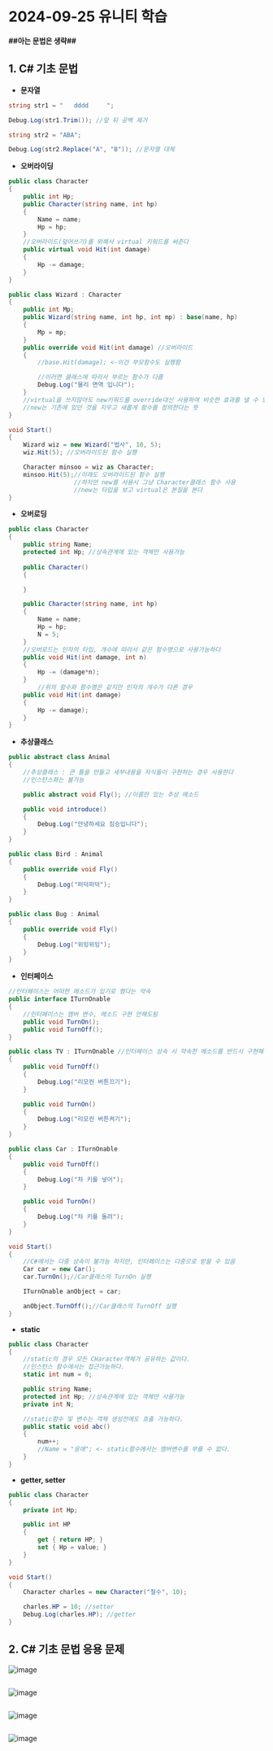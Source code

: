 # 2024-09-25 유니티 학습

**##아는 문법은 생략##**

## 1. C# 기초 문법

- **문자열**

```csharp
string str1 = "   dddd     ";

Debug.Log(str1.Trim()); //앞 뒤 공백 제거

string str2 = "ABA";

Debug.Log(str2.Replace("A", "B")); //문자열 대체
```

- **오버라이딩**

```csharp
public class Character
{
    public int Hp;
    public Character(string name, int hp)
    {
        Name = name;
        Hp = hp;
    }
    //오버라이드(덮어쓰기)를 위해서 virtual 키워드를 써준다
    public virtual void Hit(int damage)
    {
        Hp -= damage;
    }
}

public class Wizard : Character
{
    public int Mp;
    public Wizard(string name, int hp, int mp) : base(name, hp)
    {
        Mp = mp;
    }
    public override void Hit(int damage) //오버라이드
    {
        //base.Hit(damage); <-이건 부모함수도 실행함

        //이러면 클래스에 따라서 부르는 함수가 다름
        Debug.Log("물리 면역 입니다");
    }
    //virtual을 쓰지않아도 new키워드를 override대신 사용하여 비슷한 효과를 낼 수 있다.
    //new는 기존에 있던 것을 지우고 새롭게 함수를 정의한다는 뜻
}

void Start()
{
    Wizard wiz = new Wizard("법사", 10, 5);
    wiz.Hit(5); //오버라이드된 함수 실행

    Character minsoo = wiz as Character;
    minsoo.Hit(5);//이래도 오버라이드된 함수 실행 
                  //하지만 new를 사용시 그냥 Character클래스 함수 사용
                  //new는 타입을 보고 virtual은 본질을 본다
}
```

- **오버로딩**

```csharp
public class Character
{
    public string Name;
    protected int Hp; //상속관계에 있는 객체만 사용가능
    
    public Character()
    {

    }

    public Character(string name, int hp)
    {
        Name = name;
        Hp = hp;
        N = 5;
    }
    //오버로드는 인자의 타입, 개수에 따라서 같은 함수명으로 사용가능하다
    public void Hit(int damage, int n)
    {
        Hp -= (damage*n);
    }
		//위의 함수와 함수명은 같지만 인자의 개수가 다른 경우
    public void Hit(int damage)
    {
        Hp -= damage);
    }
}

```

- **추상클래스**

```csharp
public abstract class Animal
{
    //추상클래스 : 큰 틀을 만들고 세부내용을 자식들이 구현하는 경우 사용한다
    //인스턴스화는 불가능

    public abstract void Fly(); //이름만 있는 추상 메소드

    public void introduce()
    {
        Debug.Log("안녕하세요 짐승입니다");
    }
}

public class Bird : Animal
{
    public override void Fly()
    {
        Debug.Log("퍼덕퍼덕");
    }
}

public class Bug : Animal
{
    public override void Fly()
    {
        Debug.Log("위잉위잉");
    }
}

```

- **인터페이스**

```csharp
//인터페이스는 어떠한 메소드가 있기로 했다는 약속
public interface ITurnOnable
{
    //인터페이스는 멤버 변수, 메소드 구현 안해도됨
    public void TurnOn();
    public void TurnOff();
}

public class TV : ITurnOnable //인터페이스 상속 시 약속한 메소드를 반드시 구현해야함
{
    public void TurnOff()
    {
        Debug.Log("리모컨 버튼끄기");
    }

    public void TurnOn()
    {
        Debug.Log("리모컨 버튼켜기");
    }
}

public class Car : ITurnOnable
{
    public void TurnOff()
    {
        Debug.Log("차 키를 넣어");
    }

    public void TurnOn()
    {
        Debug.Log("차 키를 돌려");
    }
}

void Start()
{
    //C#에서는 다중 상속이 불가능 하지만, 인터페이스는 다중으로 받을 수 있음
    Car car = new Car();
    car.TurnOn();//Car클래스의 TurnOn 실행

    ITurnOnable anObject = car;

    anObject.TurnOff();//Car클래스의 TurnOff 실행
}
```

- **static**

```csharp
public class Character
{
    //static의 경우 모든 CHaracter객체가 공유하는 값이다.
    //인스턴스 함수에서는 접근가능하다.
    static int num = 0;

    public string Name;
    protected int Hp; //상속관계에 있는 객체만 사용가능
    private int N;

    //static함수 및 변수는 객체 생성전에도 호출 가능하다.
    public static void abc()
    {
        num++;
        //Name = "응애"; <- static함수에서는 멤버변수를 부를 수 없다.
    }
}

```

- **getter, setter**

```csharp
public class Character
{
    private int Hp;

    public int HP
    { 
        get { return HP; } 
        set { Hp = value; }
    }
}

void Start()
{
    Character charles = new Character("철수", 10);

    charles.HP = 10; //setter
    Debug.Log(charles.HP); //getter
}
```

## 2. C# 기초 문법 응용 문제

![image](https://github.com/user-attachments/assets/d9403398-87f7-4797-8af9-c5d85ba80d97)


```csharp

```

![image](https://github.com/user-attachments/assets/0ffb9136-9b8d-4f9b-9e4a-b5509707acb8)


```csharp

```

![image](https://github.com/user-attachments/assets/a15cd7eb-4a98-4e96-8079-57bd46373354)


```csharp

```

![image](https://github.com/user-attachments/assets/7173a62a-322d-411c-a1fb-ec5d6a281366)


```csharp

```
